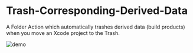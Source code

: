 Trash-Corresponding-Derived-Data
================================

A Folder Action which automatically trashes derived data (build products) when you move an Xcode project to the Trash.

![demo](http://i.imgur.com/chEig.gif)